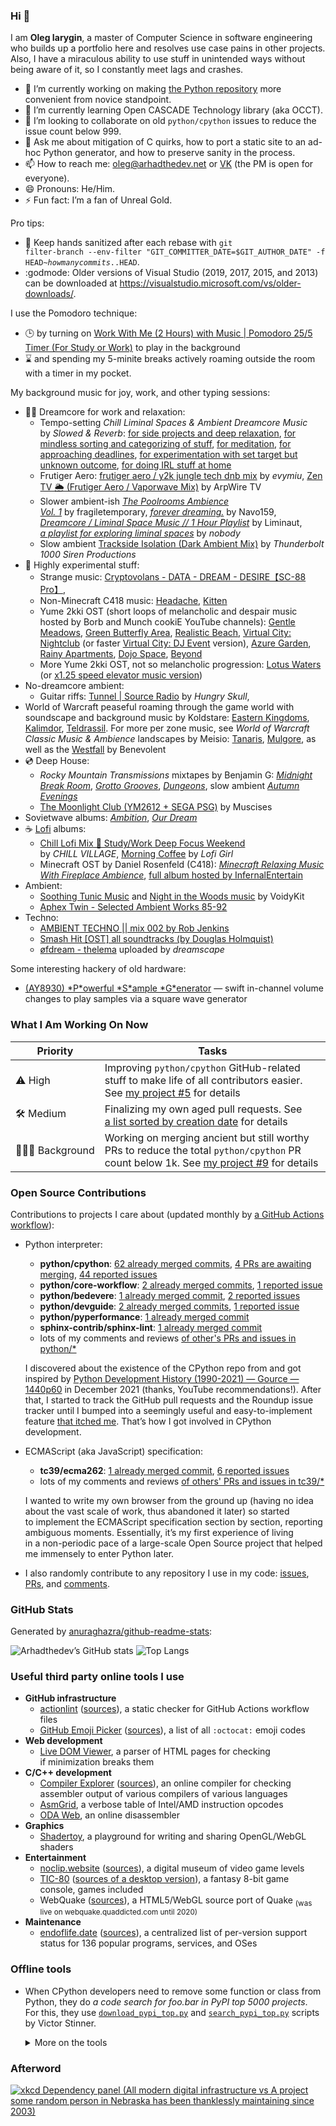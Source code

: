 ### Hi 👋

I am **Oleg Iarygin**, a master of Computer Science in software engineering who builds up a portfolio
here and resolves use case pains in other projects. Also, I have a miraculous
ability to use stuff in unintended ways without being aware of it, so I
constantly meet lags and crashes.

- 🔭 I’m currently working on making [the Python repository](https://github.com/python/cpython) more convenient from novice standpoint.
- 🌱 I’m currently learning Open CASCADE Technology library (aka OCCT).
- 👯 I’m looking to collaborate on old `python/cpython` issues to reduce the issue count below 999.
- 💬 Ask me about mitigation of C quirks, how to port a static site to an ad-hoc
Python generator, and how to preserve sanity in the process.
- 📫 How to reach me:
  oleg@arhadthedev.net or
  [VK](https://vk.com/arhadthedev) (the PM is open for everyone).
- 😄 Pronouns: He/Him.
- ⚡ Fun fact: I’m a fan of Unreal Gold.

Pro tips:

- 🧼 Keep hands sanitized after each rebase with
<code>git filter-branch --env-filter "GIT_COMMITTER_DATE=$GIT_AUTHOR_DATE" -f HEAD~*howmanycommits*..HEAD</code>.
- :godmode: Older versions of Visual Studio (2019, 2017, 2015, and 2013) can be downloaded at <https://visualstudio.microsoft.com/vs/older-downloads/>.

I use the Pomodoro technique:

- 🕒 by turning on [Work With Me (2 Hours) with Music | Pomodoro 25/5 Timer (For Study or Work)](https://www.youtube.com/watch?v=7izHQ7Ojt-s) to play in the background
- ⌛ and spending my 5-minite breaks actively roaming outside the room with a timer in my pocket.

My background music for joy, work, and other typing sessions:

- 💼🎶 Dreamcore for work and relaxation:
   - Tempo-setting *Chill Liminal Spaces & Ambient Dreamcore Music* by *Slowed & Reverb*: [for side projects and deep relaxation](https://www.youtube.com/watch?v=hB7m7uTTm-E), [for mindless sorting and categorizing of stuff](https://www.youtube.com/watch?v=jJIL1PcK3s0), [for meditation](https://www.youtube.com/watch?v=gyQHjCPsnh8), [for approaching deadlines](https://www.youtube.com/watch?v=FA2sLJpTqQQ), [for experimentation with set target but unknown outcome](https://www.youtube.com/watch?v=yijUxxFilM0), [for doing IRL stuff at home](https://www.youtube.com/watch?v=6P-2q2KE4SI)
   - Frutiger Aero: [frutiger aero / y2k jungle tech dnb mix](https://www.youtube.com/watch?v=BRY9dmHQnsk) by *evymiu*, [Zen TV 🌦️ (Frutiger Aero / Vaporwave Mix)](https://www.youtube.com/watch?v=4ozXwgGFr7k) by ArpWire TV
   - Slower ambient-ish [*The Poolrooms Ambience Vol. 1*](https://www.youtube.com/watch?v=MB8_VWhxj8A) by fragiletemporary, [*forever dreaming.*](https://www.youtube.com/watch?v=9g_mXPggD0Y) by Navo159, [*Dreamcore / Liminal Space Music // 1 Hour Playlist*](https://www.youtube.com/watch?v=poGvYO3jDWk) by 
Liminaut, [*a playlist for exploring liminal spaces*](https://www.youtube.com/watch?v=DqjWFZN82_A) by *nobody*
   - Slow ambient [Trackside Isolation (Dark Ambient Mix)](https://www.youtube.com/watch?v=RwF_0HSr_MI) by *Thunderbolt 1000 Siren Productions*
- 🌌 Highly experimental stuff:
   - Strange music: [Cryptovolans - DATA - DREAM - DESIRE【SC-88 Pro】](https://www.youtube.com/watch?v=YVNwa_hae_U), 
   - Non-Minecraft C418 music: [Headache](https://www.youtube.com/watch?v=-9-vy2EbZDU), [Kitten](https://www.youtube.com/watch?v=XYslMVHZ7qQ)
   - Yume 2kki OST (short loops of melancholic and despair music hosted by Borb and Munch cookiE YouTube channels): [Gentle Meadows](https://www.youtube.com/watch?v=UEfoFC0rNQo), [Green Butterfly Area](https://www.youtube.com/watch?v=wBBILSWHYCM), [Realistic Beach](https://www.youtube.com/watch?v=3pHpVSz-Drw), [Virtual City: Nightclub](https://www.youtube.com/watch?v=2qaCHQahIE4) (or faster [Virtual City: DJ Event](https://www.youtube.com/watch?v=qroxEFU9700) version), [Azure Garden](https://www.youtube.com/watch?v=5IFEe8tVrJg), [Rainy Apartments](https://www.youtube.com/watch?v=TNQhDgSNXrY), [Dojo Space](https://www.youtube.com/watch?v=VFcPpe-41t4), [Beyond](https://www.youtube.com/watch?v=78OEw5lRVP8)
   - More Yume 2kki OST, not so melancholic progression: [Lotus Waters](https://www.youtube.com/watch?v=rj0K5WkNxX4) (or [x1.25 speed elevator music version](https://www.youtube.com/watch?v=gQh5_HRXag4))
- No-dreamcore ambient:
   - Guitar riffs: [Tunnel | Source Radio](https://www.youtube.com/watch?v=8mr0XK8W-8U) by *Hungry Skull*, 
- World of Warcraft peaseful roaming through the game world with soundscape and background music by Koldstare: [Eastern Kingdoms](https://www.youtube.com/watch?v=XTCgguOj7JA), [Kalimdor](https://www.youtube.com/watch?v=iPBX9VC3gFU), [Teldrassil](https://www.youtube.com/watch?v=vb0IS8zvQbk). For more per zone music, see *World of Warcraft Classic Music & Ambience* landscapes by Meisio: [Tanaris](https://www.youtube.com/watch?v=YTnLxsYOj8w), [Mulgore](https://www.youtube.com/watch?v=x1U5sHcb9I4), as well as the [Westfall](https://www.youtube.com/watch?v=8vd03a1XPv0) by Benevolent
- 💿 Deep House:
   - *Rocky Mountain Transmissions* mixtapes by Benjamin G: [*Midnight Break Room*](https://www.youtube.com/watch?v=3BZWCVOP0mY), [*Grotto Grooves*](https://www.youtube.com/watch?v=TsFM-xWQvgI), [*Dungeons*](https://www.youtube.com/watch?v=71drsgF2wNQ), slow ambient [*Autumn Evenings*](https://www.youtube.com/watch?v=P95g5wHgHEk)
   - [The Moonlight Club (YM2612 + SEGA PSG)](https://www.youtube.com/watch?v=ePEJW-SBTMc) by Muscises
- Sovietwave albums: [*Ambition*](https://www.youtube.com/watch?v=Mo41PanwSB0), [*Our Dream*](https://www.youtube.com/watch?v=DMoCM_FgLP8)
- ☕ [Lofi](https://en.wikipedia.org/wiki/Lo-fi_music) albums:
   - [Chill Lofi Mix 🍈 Study/Work Deep Focus Weekend](https://www.youtube.com/watch?v=eGn69q5of08) by *CHILL VILLAGE*, [Morning Coffee](https://www.youtube.com/watch?v=1fueZCTYkpA) by *Lofi Girl*
   - Minecraft OST by Daniel Rosenfeld (C418): [*Minecraft Relaxing Music With Fireplace Ambience*](https://www.youtube.com/watch?v=qcQQp-zXnG0), [full album hosted by 
InfernalEntertain](https://www.youtube.com/watch?v=laZusNy8QiY&list=PL3817D41C7D841E23_)
- Ambient:
  - [Soothing Tunic Music](https://www.youtube.com/watch?v=gzWd5hjcaPo) and [Night in the Woods music](https://www.youtube.com/watch?v=AsLKfqA73uE) by VoidyKit
  - [Aphex Twin - Selected Ambient Works 85-92](https://www.youtube.com/watch?v=Xw5AiRVqfqk)
- Techno:
  - [AMBIENT TECHNO || mix 002 by Rob Jenkins](https://www.youtube.com/watch?v=2F6B9EibJjw) 
  - [Smash Hit \[OST\] all soundtracks (by Douglas Holmquist)](https://www.youtube.com/watch?v=ZM06IUhokAA)
  - [øfdream - thelema](https://www.youtube.com/watch?v=nAX_dT-S1EI) uploaded by *dreamscape*

Some interesting hackery of old hardware:

- [(AY8930) \*P\*owerful \*S\*ample \*G\*enerator](https://www.youtube.com/watch?v=PK1hErnozbk) — swift in-channel volume changes to play samples via a square wave generator

### What I Am Working On Now

| Priority | Tasks |
| --- | --- |
| ⚠ High | Improving `python/cpython` GitHub-related stuff to make life of all contributors easier. See [my project #5](https://github.com/users/arhadthedev/projects/5/views/5) for details |
| 🛠️ Medium | Finalizing my own aged pull requests. See [a list sorted by creation date](https://github.com/search?q=state%3Aopen+author%3Aarhadthedev+sort%3Acreated-asc&type=pullrequests) for details |
| 🧘🏼‍♀️ Background | Working on merging ancient but still worthy PRs to reduce the total `python/cpython` PR count below 1k. See [my project #9](https://github.com/users/arhadthedev/projects/9/views/2) for details |

### Open Source Contributions 

Contributions to projects I care about (updated monthly by [a GitHub Actions workflow](https://github.com/arhadthedev/arhadthedev/blob/main/.github/workflows/update.yml)):

- Python interpreter:
  - **python/cpython**: [62 already merged commits](https://github.com/python/cpython/commits?author=arhadthedev), [4 PRs are awaiting merging](https://github.com/python/cpython/pulls/arhadthedev), [44 reported issues](https://github.com/python/cpython/issues?q=is%3Aissue+author%3Aarhadthedev)
  - **python/core-workflow**: [2 already merged commits](https://github.com/python/core-workflow/commits?author=arhadthedev), [1 reported issue](https://github.com/python/core-workflow/issues?q=is%3Aissue+author%3Aarhadthedev)
  - **python/bedevere**: [1 already merged commit](https://github.com/python/bedevere/commits?author=arhadthedev), [2 reported issues](https://github.com/python/bedevere/issues?q=is%3Aissue+author%3Aarhadthedev)
  - **python/devguide**: [2 already merged commits](https://github.com/python/devguide/commits?author=arhadthedev), [1 reported issue](https://github.com/python/devguide/issues?q=is%3Aissue+author%3Aarhadthedev)
  - **python/pyperformance**: [1 already merged commit](https://github.com/python/pyperformance/commits?author=arhadthedev)
  - **sphinx-contrib/sphinx-lint**: [1 already merged commit](https://github.com/sphinx-contrib/sphinx-lint/commits?author=arhadthedev)
  - lots of my comments and reviews [of other's PRs and issues in python/\*](https://github.com/search?q=commenter%3Aarhadthedev+-author%3Aarhadthedev+org%3Apython)

   I discovered about the existence of the CPython repo from and got inspired by [Python Development History (1990-2021) — Gource — 1440p60](https://www.youtube.com/watch?v=4kIJOoYAw94) in December 2021 (thanks, YouTube recommendations!). After that, I started to track the GitHub pull requests and the Roundup issue tracker until I bumped into a seemingly useful and easy-to-implement feature [that itched me](https://bugs.python.org/issue15500#msg410896). That’s how I got involved in CPython development.

- ECMAScript (aka JavaScript) specification:
  - **tc39/ecma262**: [1 already merged commit](https://github.com/tc39/ecma262/commits?author=arhadthedev), [6 reported issues](https://github.com/tc39/ecma262/issues?q=is%3Aissue+author%3Aarhadthedev)
  - lots of my comments and reviews [of others' PRs and issues in tc39/\*](https://github.com/search?q=commenter%3Aarhadthedev+-author%3Aarhadthedev+org%3Atc39)

  I wanted to write my own browser from the ground up (having no idea about the vast scale of work, thus abandoned it later) so started to implement the ECMAScript specification section by section, reporting ambiguous moments. Essentially, it’s my first experience of living in a non-periodic pace of a large-scale Open Source project that helped me immensely to enter Python later.

- I also randomly contribute to any repository I use in my code: [issues](https://github.com/search?p=1&q=author%3Aarhadthedev+-org%3Apython+-org%3Atc39+-org%3Aarhadthedev+is%3Aissue), [PRs](https://github.com/search?q=author%3Aarhadthedev+-org%3Apython+-org%3Atc39+-org%3Aarhadthedev+is%3Apr), and [comments](https://github.com/search?q=commenter%3Aarhadthedev+-author%3Aarhadthedev+-org%3Apython+-org%3Atc39+-org%3Aarhadthedev).


### GitHub Stats

Generated by [anuraghazra/github-readme-stats](https://github.com/anuraghazra/github-readme-stats):

![Arhadthedev’s GitHub stats](https://github-readme-stats.zohan.tech/api?username=arhadthedev&show_icons=true)
![Top Langs](https://github-readme-stats.zohan.tech/api/top-langs/?username=arhadthedev&layout=compact&exclude_repo=qt-4.3.5,unrealwiki-offline-20080405,uttexture-20140808,beyondunreal-wiki-20161217)


### Useful third party online tools I use

- **GitHub infrastructure**
  - [actionlint](https://rhysd.github.io/actionlint/) ([sources](https://github.com/rhysd/actionlint)), a static checker for GitHub Actions workflow files
  - [GitHub Emoji Picker](https://github-emoji-picker.rickstaa.dev/) ([sources](https://github.com/rickstaa/github-emoji-picker)), a list of all `:octocat:` emoji codes
- **Web development**
  - [Live DOM Viewer](https://software.hixie.ch/utilities/js/live-dom-viewer/), a parser of HTML pages for checking if minimization breaks them
- **C/C++ development**
  - [Compiler Explorer](https://gcc.godbolt.org/) ([sources](https://github.com/compiler-explorer/compiler-explorer)), an online compiler for checking assembler output of various compilers of various languages
  - [AsmGrid](https://asmjit.com/asmgrid/), a verbose table of Intel/AMD instruction opcodes
  - [ODA Web](https://onlinedisassembler.com/odaweb/), an online disassembler
- **Graphics**
  - [Shadertoy](https://www.shadertoy.com/), a playground for writing and sharing OpenGL/WebGL shaders
- **Entertainment**
  - [noclip.website](https://noclip.website) ([sources](https://github.com/magcius/noclip.website)), a digital museum of video game levels
  - [TIC-80](https://tic80.com/play) ([sources of a desktop version](https://github.com/nesbox/TIC-80)), a fantasy 8-bit game console, games included
  - WebQuake ([sources](https://github.com/Triang3l/WebQuake)), a HTML5/WebGL source port of Quake <sub>(was live on webquake.quaddicted.com until 2020)</sub>
- **Maintenance**
  - [endoflife.date](https://endoflife.date/) ([sources](https://github.com/endoflife-date/endoflife.date)), a centralized list of per-version support status for 136 popular programs, services, and OSes

### Offline tools

- When CPython developers need to remove some function or class from Python, they do *a code search for foo.bar in PyPI top 5000 projects*. For this, they use [`download_pypi_top.py`](https://github.com/vstinner/misc/blob/main/cpython/download_pypi_top.py) and [`search_pypi_top.py`](https://github.com/vstinner/misc/blob/main/cpython/search_pypi_top.py) scripts by Victor Stinner.

   <details><summary>More on the tools</summary>

   How to setup and use: *[How to search 5,000 Python projects](https://dev.to/hugovk/how-to-search-5000-python-projects-31gk)* by Hugo van Kemenade.
  
   ```text
   $ python download_pypi_top.py --help

   usage: download_pypi_top.py [-h] DIRECTORY [COUNT]

   Download the source code of PyPI top projects.

   positional arguments:
     DIRECTORY   Destination directory
     COUNT       Only download the top COUNT projects

   options:
     -h, --help  show this help message and exit
   ```

   Discovered via <https://www.mail-archive.com/python-dev@python.org/msg114613.html>.
  
   ```text
   usage: search_pypi_top.py [-h] [-o FILENAME] [--text] [-v] [-q] [--cython]
                             PYPI_DIRECTORY REGEX

   Code search in the source code of PyPI top projects.

   positional arguments:
     PYPI_DIRECTORY        PyPI local directory
     REGEX                 Regex to search

   options:
     -h, --help            show this help message and exit
     -o FILENAME, --output FILENAME
                        Output filename
     --text                Process a binary file as if it were text
     -v, --verbose         Verbose mode (ex: log ignored files)
     -q, --quiet           Quiet mode (ex: don't log proceed files)
     --cython              Search also in code generated by Cython
   ```

   Discovered via <https://github.com/python/cpython/pull/99285#pullrequestreview-1186015484>.

   </details>
   
### Afterword

[![xkcd Dependency panel (All modern digital infrastructure vs A project some random person in Nebraska has been thanklessly maintaining since 2003)](https://imgs.xkcd.com/comics/dependency.png)](https://xkcd.com/2347/)

